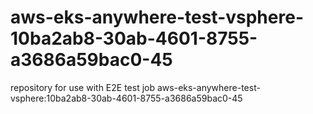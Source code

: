 # aws-eks-anywhere-test-vsphere-10ba2ab8-30ab-4601-8755-a3686a59bac0-45
repository for use with E2E test job aws-eks-anywhere-test-vsphere:10ba2ab8-30ab-4601-8755-a3686a59bac0-45
